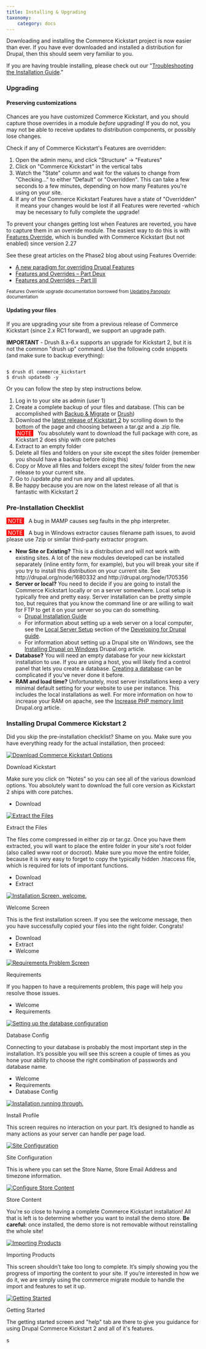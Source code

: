 ```yaml
---
title: Installing & Upgrading
taxonomy:
    category: docs
---
```


<div class="docs-enhanced">
<p>Downloading and installing the Commerce Kickstart project is now easier than ever. If you have ever downloaded and installed a distribution for Drupal, then this should seem very familiar to you.</p>
<p>If you are having trouble installing, please check out our "<a href="/commerce-kickstart-2/troubleshooting-kickstart-2-installation">Troubleshooting the Installation Guide</a>."</p>
<h3>Upgrading</h3>
<h4>Preserving customizations</h4>
<p>Chances are you have customized Commerce Kickstart, and you should capture those overrides in a module <em>before</em> upgrading! If you do not, you may not be able to receive updates to distribution components, or possibly lose changes.</p>
<p>Check if any of Commerce Kickstart's Features are overridden:<p>
<ol>
<li>Open the admin menu, and click "Structure" -> "Features"</li>
<li>Click on "Commerce Kickstart" in the vertical tabs</li>
<li>Watch the "State" column and wait for the values to change from "Checking..." to either "Default" or "Overridden". This can take a few seconds to a few minutes, depending on how many Features you're using on your site.</li>
<li>If any of the Commerce Kickstart Features have a state of "Overridden" it means your changes would be lost if all Features were reverted -which may be necessary to fully complete the upgrade!</li>
</ol>

<p>To prevent your changes getting lost when Features are reverted, you have to capture them in an override module. The easiest way to do this is with <a href="https://www.drupal.org/project/features_override">Features Override</a>, which is bundled with Commerce Kickstart (but not enabled) since version 2.27</p>
<p>See these great articles on the Phase2 blog about using Features Override:</p>
<ul>
<li><a href="http://www.phase2technology.com/blog/a-new-paradigm-for-overriding-drupal-features/">A new paradigm for overriding Drupal Features</a></li>
<li><a href="http://www.phase2technology.com/blog/features-and-overrides-part-deux/">Features and Overrides – Part Deux</a></li>
<li><a href="http://www.phase2technology.com/blog/features-and-overrides-part-iii/">Features and Overrides – Part III</a></li>
</ul>

<p><small style="font-size: smaller;">Features Override upgrade documentation borrowed from <a href="https://www.drupal.org/node/2272177">Updating Panopoly</a> documentation</small></p>

<h4>Updating your files</h4>
<p>If you are upgrading your site from a previous release of Commerce Kickstart (since 2.x RC1 forward), we support an upgrade path.</p>
<p><STRONG>IMPORTANT</STRONG> - Drush 8.x-6.x supports an upgrade for Kickstart 2, but it is not the common "drush up" command. Use the following code snippets (and make sure to backup everything):</p>
<code>
$ drush dl commerce_kickstart
$ drush updatedb -y
</code>
<p>Or you can follow the step by step instructions below.</p>
<ol>
<li>Log in to your site as admin (user 1)</li>
<li>Create a complete backup of your files and database. (This can be accomplished with <a href="http://drupal.org/project/backup_migrate">Backup & Migrate</a> or <a href="http://drupal.org/project/drush">Drush</a>)</li>
<li>Download the <a href="http://drupal.org/project/commerce_kickstart">latest release of Kickstart 2</a> by scrolling down to the bottom of the page and choosing between a tar.gz and a .zip file.<br /><span style="color: #FFF; background: red;">&nbsp;NOTE&nbsp;</span> &nbsp; You absolutely want to download the full package with core, as Kickstart 2 does ship with core patches</li>
<li>Extract to an empty folder</li>
<li>Delete all files and folders on your site except the sites folder (remember you should have a backup before doing this)</li>
<li>Copy or Move all files and folders except the sites/ folder from the new release to your current site.</li>
<li>Go to /update.php and run any and all updates.</li>
<li>Be happy because you are now on the latest release of all that is fantastic with Kickstart 2</li>
</ol>
<h3>Pre-Installation Checklist</h3>
<p><span style="color: #FFF; background: red;">&nbsp;NOTE&nbsp;</span> &nbsp; A bug in MAMP causes seg faults in the php interpreter.</p>
<p><span style="color: #FFF; background: red;">&nbsp;NOTE&nbsp;</span> &nbsp; A bug in Windows extractor causes filename path issues, to avoid please use 7zip or similar third-party extractor program.</p>
<ul>
  <li><strong>New Site or Existing?</strong> This is a distribution and will not work with existing sites. A lot of the new modules developed can be installed separately (inline entity form, for example), but you will break your site if you try to install this distribution on your current site. See http://drupal.org/node/1680332 and http://drupal.org/node/1705356</li>
  <li><strong>Server or local?</strong> You need to decide if you are going to install the Commerce Kickstart locally or on a server somewhere. Local setup is typically free and pretty easy. Server installation can be pretty simple too, but requires that you know the command line or are willing to wait for FTP to get it on your server so you can do something.<ul>
    <li><a href="http://drupal.org/documentation/install/">Drupal Installation Guide</a></li>
    <li>For information about setting up a web server on a local computer, see the <a href="http://drupal.org/node/157602">Local Server Setup</a> section of the <a href="http://drupal.org/documentation/develop">Developing for Drupal guide</a>.</li>
    <li>For information about setting up a Drupal site on Windows, see the <a href="http://drupal.org/documentation/install/windows">Installing Drupal on Windows</a> Drupal.org article.</li>
  </ul></li>
  <li><strong>Database?</strong> You will need an empty database for your new kickstart installation to use. If you are using a host, you will likely find a control panel that lets you create a database. <a href="http://drupal.org/documentation/install/create-database">Creating a database</a> can be complicated if you’ve never done it before.</li>
  <li><strong>RAM and load time?</strong> Unfortunately, most server installations keep a very minimal default setting for your website to use per instance. This includes the local installations as well. For more information on how to increase your RAM on apache, see the <a href="http://drupal.org/node/207036">Increase PHP memory limit</a> Drupal.org article. </li>
</ul>
<h3>Installing Drupal Commerce Kickstart 2</h3>
<p>Did you skip the pre-installation checklist? Shame on you. Make sure you have everything ready for the actual installation, then proceed:</p>
<div class="screenshot screenshot-caption">
    <div class="img">
        <a href="/user/pages/02.commerce1/03.commerce-kickstart-2/01.Installing-and-Upgrading/CK-Install-1.png">
            <img src="/user/pages/02.commerce1/03.commerce-kickstart-2/01.Installing-and-Upgrading/CK-Install-1.png" alt="Download Commerce Kickstart Options" />
        </a>
    </div>
    <div class="caption">
        <p class="caption-title">Download Kickstart</p>
        <p>Make sure you click on “Notes” so you can see all of the various download options. You absolutely want to download the full core version as Kickstart 2 ships with core patches.</p>
    </div>
    <ul class="screenshot_breadcrumbs">
        <li class="first">Download</li>
    </ul>
</div>
<div class="screenshot screenshot-caption">
    <div class="img">
        <a href="/user/pages/02.commerce1/03.commerce-kickstart-2/01.Installing-and-Upgrading/CK-Install-2.png">
            <img src="/user/pages/02.commerce1/03.commerce-kickstart-2/01.Installing-and-Upgrading/CK-Install-2.png" alt="Extract the Files" />
        </a>
    </div>
    <div class="caption">
        <p class="caption-title">Extract the Files</p>
        <p>The files come compressed in either zip or tar.gz. Once you have them extracted, you will want to place the entire folder in your site's root folder (also called www root or docroot). Make sure you move the entire folder, because it is very easy to forget to copy the typically hidden .htaccess file, which is required for lots of important functions.</p>
    </div>
    <ul class="screenshot_breadcrumbs">
        <li class="first">Download</li>
        <li class="last">Extract</li>
    </ul>
</div>
<div class="screenshot screenshot-caption">
    <div class="img">
        <a href="/user/pages/02.commerce1/03.commerce-kickstart-2/01.Installing-and-Upgrading/CK-Install-3.png">
            <img src="/user/pages/02.commerce1/03.commerce-kickstart-2/01.Installing-and-Upgrading/CK-Install-3.png" alt="Installation Screen, welcome." />
        </a>
    </div>
    <div class="caption">
        <p class="caption-title">Welcome Screen</p>
        <p>This is the first installation screen. If you see the welcome message, then you have successfully copied your files into the right folder. Congrats!</p>
    </div>
    <ul class="screenshot_breadcrumbs">
        <li class="first">Download</li>
        <li class="">Extract</li>
        <li class="last">Welcome</li>
    </ul>
</div>
<div class="screenshot screenshot-caption">
    <div class="img">
        <a href="/user/pages/02.commerce1/03.commerce-kickstart-2/01.Installing-and-Upgrading/CK-Install-4.png">
            <img src="/user/pages/02.commerce1/03.commerce-kickstart-2/01.Installing-and-Upgrading/CK-Install-4.png" alt="Requirements Problem Screen" />
        </a>
    </div>
    <div class="caption">
        <p class="caption-title">Requirements</p>
        <p>If you happen to have a requirements problem, this page will help you resolve those issues.</p>
    </div>
    <ul class="screenshot_breadcrumbs">
        <li class="first">Welcome</li>
        <li class="last">Requirements</li>
    </ul>
</div>
<div class="screenshot screenshot-caption">
    <div class="img">
        <a href="/user/pages/02.commerce1/03.commerce-kickstart-2/01.Installing-and-Upgrading/CK-Install-5.png">
            <img src="/user/pages/02.commerce1/03.commerce-kickstart-2/01.Installing-and-Upgrading/CK-Install-5.png" alt="Setting up the database configuration" />
        </a>
    </div>
    <div class="caption">
        <p class="caption-title">Database Config</p>
        <p>Connecting to your database is probably the most important step in the installation. It’s possible you will see this screen a couple of times as you hone your ability to choose the right combination of passwords and database name.</p>
    </div>
    <ul class="screenshot_breadcrumbs">
        <li class="first">Welcome</li>
        <li class="">Requirements</li>
        <li class="last">Database Config</li>
    </ul>
</div>
<div class="screenshot screenshot-caption">
    <div class="img">
        <a href="/user/pages/02.commerce1/03.commerce-kickstart-2/01.Installing-and-Upgrading/CK-Install-6.png">
            <img src="/user/pages/02.commerce1/03.commerce-kickstart-2/01.Installing-and-Upgrading/CK-Install-6.png" alt="Installation running through." />
        </a>
    </div>
    <div class="caption">
        <p class="caption-title">Install Profile</p>
        <p>This screen requires no interaction on your part. It’s designed to handle as many actions as your server can handle per page load.</p>
    </div>
</div>
<div class="screenshot screenshot-caption">
    <div class="img">
        <a href="/user/pages/02.commerce1/03.commerce-kickstart-2/01.Installing-and-Upgrading/CK-Install-7.png">
            <img src="/user/pages/02.commerce1/03.commerce-kickstart-2/01.Installing-and-Upgrading/CK-Install-7.png" alt="Site Configuration" />
        </a>
    </div>
    <div class="caption">
        <p class="caption-title">Site Configuration</p>
        <p>This is where you can set the Store Name, Store Email Address and timezone information.</p>
    </div>
</div>
<div class="screenshot screenshot-caption">
    <div class="img">
        <a href="/user/pages/02.commerce1/03.commerce-kickstart-2/01.Installing-and-Upgrading/CK-Install-8.png">
            <img src="/user/pages/02.commerce1/03.commerce-kickstart-2/01.Installing-and-Upgrading/CK-Install-8.png" alt="Configure Store Content" />
        </a>
    </div>
    <div class="caption">
        <p class="caption-title">Store Content</p>
        <p>You’re so close to having a complete Commerce Kickstart installation! All that is left is to determine whether you want to install the demo store. <b>Be careful:</b> once installed, the demo store is not removable without reinstalling the whole site!</p>
    </div>
</div>
<div class="screenshot screenshot-caption">
    <div class="img">
        <a href="/user/pages/02.commerce1/03.commerce-kickstart-2/01.Installing-and-Upgrading/CK-Install-9.png">
            <img src="/user/pages/02.commerce1/03.commerce-kickstart-2/01.Installing-and-Upgrading/CK-Install-9.png" alt="Importing Products" />
        </a>
    </div>
    <div class="caption">
        <p class="caption-title">Importing Products</p>
        <p>This screen shouldn’t take too long to complete. It’s simply showing you the progress of importing the content to your site. If you’re interested in how we do it, we are simply using the commerce migrate module to handle the import and features to set it up.</p>
    </div>
</div>
<div class="screenshot screenshot-caption">
    <div class="img">
        <a href="/user/pages/02.commerce1/03.commerce-kickstart-2/01.Installing-and-Upgrading/CK-Install-10.png">
            <img src="/user/pages/02.commerce1/03.commerce-kickstart-2/01.Installing-and-Upgrading/CK-Install-10.png" alt="Getting Started" />
        </a>
    </div>
    <div class="caption">
        <p class="caption-title">Getting Started</p>
        <p>The getting started screen and "help" tab are there to give you guidance for using Drupal Commerce Kickstart 2 and all of it's features.</p>
    </div>
</div>
</div>s